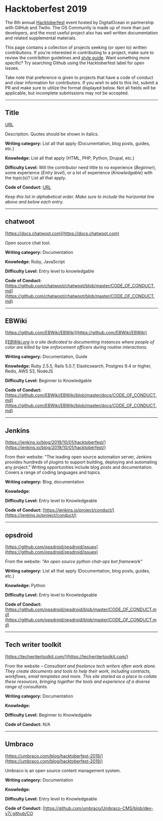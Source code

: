 # Hacktoberfest 2019
The 6th annual [Hacktoberfest](https://hacktoberfest.digitalocean.com) event hosted by DigitalOcean in partnership with GitHub and Twilio. The OS Community is made up of more than just developers, and the most useful project also has well written documentation and related supplemental materials.

This page contains a collection of projects seeking (or open to) written contributions. If you're interested in contributing to a project, make sure to review the contribition guidelines and [style guide](/styleguides.md). Want something more specific? Try searching Github using the Hacktoberfest label for open issues.

Take note that preference is given to projects that have a code of conduct and clear information for contributors. If you wish to add to this list, submit a PR and make sure to utilize the format displayed below. Not all fields will be applicable, but incomplete submissions may not be accepted.

---

## Title
[URL](URL)

Description. Quotes should be shown in italics.  

**Writing category:** List all that apply (Documentation, blog posts, guides, etc.)

**Knowledge:** List all that apply (HTML, PHP, Python, Drupal, etc.)

**Difficulty Level:** Will the contributor need little to no experience (*Beginner*), some experience (*Entry level*), or a lot of experience (*Knowledgable*) with the topic(s)? List all that apply.

**Code of Conduct:** [URL](URL)

*Keep this list in alphabetical order. Make sure to include the horizontal line above and below each entry.*

___

## chatwoot
[https://docs.chatwoot.com](https://docs.chatwoot.com)

Open source chat tool.  

**Writing category:** Documentation

**Knowledge:** Ruby, JavaScript

**Difficulty Level:** Entry level to knowledgable

**Code of Conduct:** [https://github.com/chatwoot/chatwoot/blob/master/CODE_OF_CONDUCT.md](https://github.com/chatwoot/chatwoot/blob/master/CODE_OF_CONDUCT.md)

___

## EBWiki
[https://github.com/EBWiki/EBWiki](https://github.com/EBWiki/EBWiki)

*E[EBWiki.org](BWiki.org) is a site dedicated to documenting instances where people of color are killed by law enforcement officers during routine interactions.* 

**Writing category:** Documentation, Guide

**Knowledge:** Ruby 2.5.5, Rails 5.0.7, Elasticsearch, Postgres 9.4 or higher, Redis, AWS S3, NodeJS

**Difficulty Level:** Beginner to Knowledgable

**Code of Conduct:** [https://github.com/EBWiki/EBWiki/blob/master/docs/CODE_OF_CONDUCT.md](https://github.com/EBWiki/EBWiki/blob/master/docs/CODE_OF_CONDUCT.md)

___

## Jenkins
[https://jenkins.io/blog/2019/10/01/hacktoberfest/](https://jenkins.io/blog/2019/10/01/hacktoberfest/)

From their website: "The leading open source automation server, Jenkins provides hundreds of plugins to support building, deploying and automating any project." Writing opportunities include blog posts and documentation. Covers a range of coding languages and topics. 

**Writing category:** Blog, documentation

**Knowledge:** 

**Difficulty Level:** Entry level to Knowledgeable

**Code of Conduct:** [https://jenkins.io/project/conduct/](https://jenkins.io/project/conduct/)

___

## opsdroid
[https://github.com/opsdroid/opsdroid/issues](https://github.com/opsdroid/opsdroid/issues)

From the website: *"An open source python chat-ops bot framework"*  

**Writing category:** List all that apply (Documentation, blog posts, guides, etc.)

**Knowledge:** Python

**Difficulty Level:** Entry level to Knowledgeable

**Code of Conduct:** [https://github.com/opsdroid/opsdroid/blob/master/CODE_OF_CONDUCT.md](https://github.com/opsdroid/opsdroid/blob/master/CODE_OF_CONDUCT.md)

---

## Tech writer toolkit
[https://techwritertoolkit.com/](https://techwritertoolkit.com/)

From the website – *Consultant and freelance tech writers often work alone. They create documents and tools to help their work, including contracts, workflows, email templates and more. This site started as a place to collate these resources, bringing together the tools and experience of a diverse range of consultants.*  

**Writing category:** Documentation

**Knowledge:** 

**Difficulty Level:** Beginner to Knowledgable

**Code of Conduct:** N/A

___


## Umbraco
[https://umbraco.com/blog/hacktoberfest-2019/](https://umbraco.com/blog/hacktoberfest-2019/)

Umbraco is an open source content management system.  

**Writing category:** Documentation

**Knowledge:** 

**Difficulty Level:** Entry level to Knowledgeable

**Code of Conduct:** [https://github.com/umbraco/Umbraco-CMS/blob/dev-v7/.github/CO
